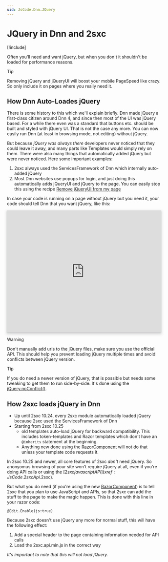 ```yaml
---
uid: JsCode.Dnn.JQuery
---
```

# JQuery in Dnn and 2sxc

[!include[](~/basics/stack/_shared-float-summary.md)]
<style>.context-box-summary .frameworks-js { visibility: visible; } </style>


Often you'll need and want jQuery, but when you don't it shouldn't be loaded for performance reasons. 

> [!TIP]
> Removing jQuery and jQueryUI will boost your mobile PageSpeed like crazy. 
> So only include it on pages where you really need it. 

## How Dnn Auto-Loades jQuery

There is some history to this which we'll explain briefly. Dnn made jQuery a first-class citizen around Dnn 4, and since then most of the UI was jQuery based. For a while there even was a standard that buttons etc. should be built and styled with jQuery UI. That is not the case any more. You can now easily run Dnn (at least in browsing mode, not editing) without jQuery. 

But because _jQuery was always there_ developers never noticed that they could leave it away, and many parts like Templates would simply rely on them. There were also many things that automatically added jQuery but were never noticed. Here some important examples:

1. 2sxc always used the ServicesFramework of Dnn which internally auto-added jQuery
1. Most Dnn websites use popups for login, and just doing this automatically adds jQueryUI and jQuery to the page. You can easily stop this using the recipe [Remove jQueryUI from my page](https://azing.org/dnn-community/r/fjgSyTfI)

In case your code is running on a page without jQuery but you need it, your code should tell Dnn that you want jQuery, like this:

<iframe src="https://azing.org/dnn-community/r/YqJFbNKH?embed=1" width="100%" height="400" frameborder="0" allowfullscreen style="box-shadow: 0 1px 3px rgba(60,64,67,.3), 0 4px 8px 3px rgba(60,64,67,.15)"></iframe>

> [!WARNING]
> Don't manually add urls to the jQuery files, make sure you use the official API. This should help you prevent loading jQuery multiple times and avoid conflicts between jQuery version.

> [!TIP]
> If you do need a newer version of jQuery, that is possible but needs some tweaking to get them to run side-by-side. It's done using the [jQuery.noConflict()](https://api.jquery.com/jQuery.noConflict/).

## How 2sxc loads jQuery in Dnn

* Up until 2sxc 10.24, every 2sxc module automatically loaded jQuery because 2sxc used the ServicesFramework of Dnn
* Starting from 2sxc 10.25 
  * old templates auto-load jQuery for backward compatibility. This includes token-templates and Razor templates which don't have an `@inherits` statement at the beginning. 
  * Anything new done using the [RazorComponent](xref:NetCode.Razor.Component) will not do that unless your template code requests it.

In 2sxc 10.25 and newer, all core features of 2sxc _don't_ need jQuery. So anonyomus browsing of your site won't require jQuery at all, even if you're doing API calls or using the [$2sxc javascript API](xref:JsCode.2sxcApi.$2sxc). 

But what you do need (if you're using the new [RazorComponent](xref:NetCode.Razor.Component)) is to tell 2sxc that you plan to use JavaScript and APIs, so that 2sxc can add the stuff to the page to make the magic happen. This is done with this line in your razor code:

```
@Edit.Enable(js:true)
```

Because 2sxc doesn't use jQuery any more for normal stuff, this will have the following effect:

1. Add a special header to the page containing information needed for API calls
1. Load the 2sxc.api.min.js in the correct way

_It's important to note that this will not load jQuery._





